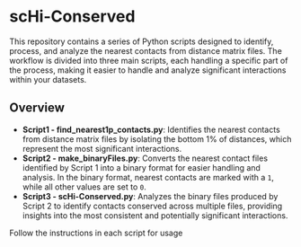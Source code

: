 # scHi-Conserved

This repository contains a series of Python scripts designed to identify, process, and analyze the nearest contacts from distance matrix files. The workflow is divided 
into three main scripts, each handling a specific part of the process, making it easier to handle and analyze significant interactions within your datasets.

## Overview

- **Script1 - find_nearest1p_contacts.py**: Identifies the nearest contacts from distance matrix files by isolating the bottom 1% of distances, which represent the most 
significant interactions.
- **Script2 - make_binaryFiles.py**: Converts the nearest contact files identified by Script 1 into a binary format for easier handling and analysis. In the binary format, 
nearest contacts are marked with a `1`, while all other values are set to `0`.
- **Script3 - scHi-Conserved.py**: Analyzes the binary files produced by Script 2 to identify contacts conserved across multiple files, providing insights into the most 
consistent and potentially significant interactions.

Follow the instructions in each script for usage
